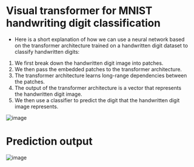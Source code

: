# Visual transformer for MNIST handwriting digit classification 

- Here is a short explanation of how we can use a neural network based on the transformer architecture trained on a handwritten digit dataset to classify handwritten digits:

1. We first break down the handwritten digit image into patches.
2. We then pass the embedded patches to the transformer architecture.
3. The transformer architecture learns long-range dependencies between the patches.
4. The output of the transformer architecture is a vector that represents the handwritten digit image.
5. We then use a classifier to predict the digit that the handwritten digit image represents.

![image](https://github.com/PanithanS/Visual-Transformer-MNIST/assets/83627892/f665f873-8411-47eb-bf3f-994432b4efa3)

# Prediction output

![image](https://github.com/PanithanS/Visual-Transformer-MNIST/assets/83627892/7b9b689c-195d-4231-a6c5-c0a9f74fc042)
